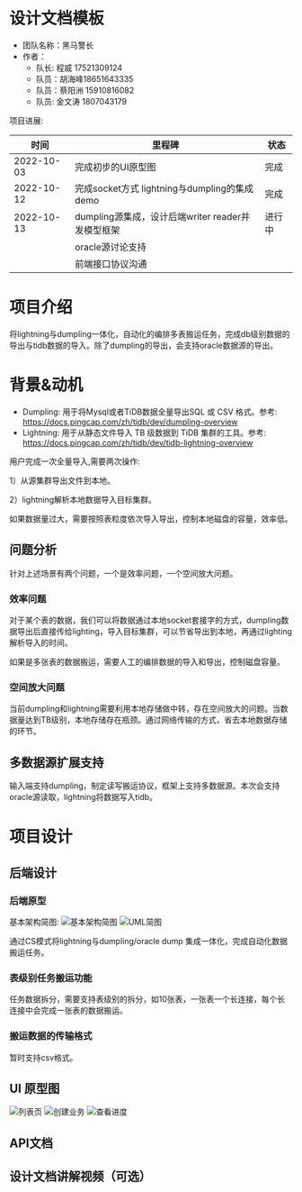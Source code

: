 # 设计文档模板
- 团队名称：黑马警长
- 作者：
  - 队长: 程威 17521309124
  - 队员：胡海峰18651643335 
  - 队员：蔡阳洲 15910816082
  - 队员: 金文涛 1807043179


项目进展:

|  时间   | 里程碑  | 状态  |
|  ----  | ----  | ----  |
| 2022-10-03  | 完成初步的UI原型图  | 完成 |
| 2022-10-12  | 完成socket方式 lightning与dumpling的集成 demo| 完成 |
| 2022-10-13  | dumpling源集成，设计后端writer reader并发模型框架 | 进行中 |
|   | oracle源讨论支持 |  |
|   | 前端接口协议沟通 |  |

# 项目介绍
将lightning与dumpling一体化，自动化的编排多表搬运任务，完成db级别数据的导出与tidb数据的导入。除了dumpling的导出，会支持oracle数据源的导出。

# 背景&动机

- Dumpling: 用于将Mysql或者TiDB数据全量导出SQL 或 CSV 格式。参考: https://docs.pingcap.com/zh/tidb/dev/dumpling-overview
- Lightning: 用于从静态文件导入 TB 级数据到 TiDB 集群的工具。参考: https://docs.pingcap.com/zh/tidb/dev/tidb-lightning-overview

用户完成一次全量导入,需要两次操作:

1）从源集群导出文件到本地。

2）lightning解析本地数据导入目标集群。

如果数据量过大，需要按照表粒度依次导入导出，控制本地磁盘的容量，效率低。

## 问题分析
针对上述场景有两个问题，一个是效率问题，一个空间放大问题。
### 效率问题
对于某个表的数据，我们可以将数据通过本地socket套接字的方式，dumpling数据导出后直接传给lighting，导入目标集群，可以节省导出到本地，再通过lighting解析导入的时间。

如果是多张表的数据搬运，需要人工的编排数据的导入和导出，控制磁盘容量。
### 空间放大问题
当前dumpling和lightning需要利用本地存储做中转，存在空间放大的问题。当数据量达到TB级别，本地存储存在瓶颈。通过网络传输的方式，省去本地数据存储的环节。

## 多数据源扩展支持
输入端支持dumpling，制定读写搬运协议，框架上支持多数据源。本次会支持oracle源读取，lightning将数据写入tidb。


# 项目设计
## 后端设计
### 后端原型
基本架构简图:
![基本架构简图](https://github.com/mikechengwei/Hackathon-2022/blob/main/images/4.png)
![UML简图](https://github.com/mikechengwei/Hackathon-2022/blob/main/images/5.png)

通过CS模式将lightning与dumpling/oracle dump 集成一体化，完成自动化数据搬运任务。
### 表级别任务搬运功能
任务数据拆分，需要支持表级别的拆分，如10张表，一张表一个长连接，每个长连接中会完成一张表的数据搬运。


### 搬运数据的传输格式
暂时支持csv格式。


## UI 原型图
![列表页](https://github.com/mikechengwei/Hackathon-2022/blob/main/images/1.jpg)
![创建业务](https://github.com/mikechengwei/Hackathon-2022/blob/main/images/2.jpg)
![查看进度](https://github.com/mikechengwei/Hackathon-2022/blob/main/images/3.jpg)

## API文档


## 设计文档讲解视频（可选）